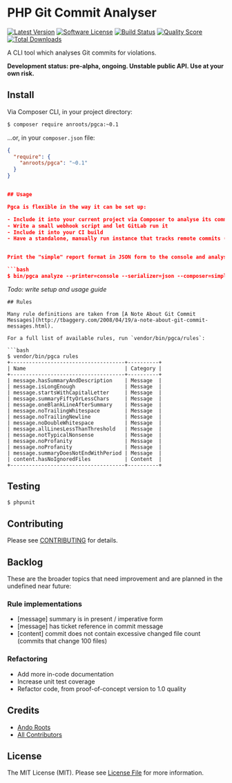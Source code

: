 # PHP Git Commit Analyser

[![Latest Version](https://img.shields.io/github/release/anroots/pgca.svg?style=flat-square)](https://github.com/anroots/pgca/releases)
[![Software License](https://img.shields.io/badge/license-MIT-brightgreen.svg?style=flat-square)](LICENSE.md)
[![Build Status](https://img.shields.io/travis/anroots/pgca/master.svg?style=flat-square)](https://travis-ci.org/anroots/pgca)
[![Quality Score](https://img.shields.io/sensiolabs/i/83f5f769-be6c-4913-8de3-086b07d45e61.svg)](https://insight.sensiolabs.com/projects/83f5f769-be6c-4913-8de3-086b07d45e61)
[![Total Downloads](https://img.shields.io/packagist/dt/anroots/pgca.svg?style=flat-square)](https://packagist.org/packages/anroots/pgca)

A CLI tool which analyses Git commits for violations.

**Development status: pre-alpha, ongoing. Unstable public API. Use at your own risk.**

## Install

Via Composer CLI, in your project directory:

``` bash
$ composer require anroots/pgca:~0.1
```

...or, in your `composer.json` file:

```json
{ 
  "require": {
    "anroots/pgca": "~0.1"
  }
}


## Usage

Pgca is flexible in the way it can be set up:

- Include it into your current project via Composer to analyse its commits
- Write a small webhook script and let GitLab run it
- Include it into your CI build
- Have a standalone, manually run instance that tracks remote commits (GitHub)


Print the "simple" report format in JSON form to the console and analyse the last Git commit of the current branch:

```bash
$ bin/pgca analyze --printer=console --serializer=json --composer=simple --revision=HEAD~1..HEAD
```

_Todo: write setup and usage guide_

 
```
## Rules

Many rule definitions are taken from [A Note About Git Commit Messages](http://tbaggery.com/2008/04/19/a-note-about-git-commit-messages.html).

For a full list of available rules, run `vendor/bin/pgca/rules`:

```bash
$ vendor/bin/pgca rules
+-------------------------------------+----------+
| Name                                | Category |
+-------------------------------------+----------+
| message.hasSummaryAndDescription    | Message  |
| message.isLongEnough                | Message  |
| message.startsWithCapitalLetter     | Message  |
| message.summaryFiftyOrLessChars     | Message  |
| message.oneBlankLineAfterSummary    | Message  |
| message.noTrailingWhitespace        | Message  |
| message.noTrailingNewline           | Message  |
| message.noDoubleWhitespace          | Message  |
| message.allLinesLessThanThreshold   | Message  |
| message.notTypicalNonsense          | Message  |
| message.noProfanity                 | Message  |
| message.noProfanity                 | Message  |
| message.summaryDoesNotEndWithPeriod | Message  |
| content.hasNoIgnoredFiles           | Content  |
+-------------------------------------+----------+
```

## Testing

``` bash
$ phpunit
```

## Contributing

Please see [CONTRIBUTING](CONTRIBUTING.md) for details.

## Backlog

These are the broader topics that need improvement and are planned in the undefined near future:

### Rule implementations

- [message] summary is in present / imperative form
- [message] has ticket reference in commit message
- [content] commit does not contain excessive changed file count (commits that change 100 files)

### Refactoring

- Add more in-code documentation
- Increase unit test coverage
- Refactor code, from proof-of-concept version to 1.0 quality

## Credits

- [Ando Roots](https://github.com/anroots)
- [All Contributors](../../contributors)

## License

The MIT License (MIT). Please see [License File](LICENSE.md) for more information.
